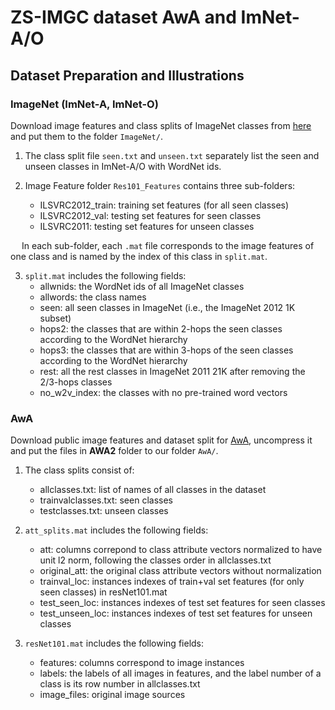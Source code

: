 # ZS-IMGC dataset AwA and ImNet-A/O

## Dataset Preparation and Illustrations


### ImageNet (ImNet-A, ImNet-O)
Download image features and class splits of ImageNet classes from [here](https://drive.google.com/drive/folders/1An6nLXRRvlKSCbJoKKlqTNDvgN7PyvvW) and put them to the folder `ImageNet/`.

1. The class split file `seen.txt` and `unseen.txt` separately list the seen and unseen classes in ImNet-A/O with WordNet ids.

2. Image Feature folder `Res101_Features` contains three sub-folders:
    - ILSVRC2012_train: training set features (for all seen classes)
    - ILSVRC2012_val: testing set features for seen classes
    - ILSVRC2011: testing set features for unseen classes

&ensp;&ensp; In each sub-folder, each `.mat` file corresponds to the image features of one class and is named by the index of this class in `split.mat`.

3. `split.mat` includes the following fields:
    - allwnids: the WordNet ids of all ImageNet classes
    - allwords: the class names
    - seen: all seen classes in ImageNet (i.e., the ImageNet 2012 1K subset)
    - hops2: the classes that are within 2-hops  the seen classes according to the WordNet hierarchy
    - hops3: the classes that are within 3-hops of the seen classes according to the WordNet hierarchy
    - rest: all the rest classes in ImageNet 2011 21K after removing the 2/3-hops classes
    - no_w2v_index: the classes with no pre-trained word vectors

### AwA
Download public image features and dataset split for [AwA](http://datasets.d2.mpi-inf.mpg.de/xian/xlsa17.zip), uncompress it and put the files in **AWA2** folder to our folder `AwA/`.

1. The class splits consist of:
    - allclasses.txt: list of names of all classes in the dataset
    - trainvalclasses.txt: seen classes
    - testclasses.txt: unseen classes


2. `att_splits.mat` includes the following fields:
    - att: columns correpond to class attribute vectors normalized to have unit l2 norm, following the classes order in allclasses.txt
    - original_att: the original class attribute vectors without normalization
    - trainval_loc: instances indexes of train+val set features (for only seen classes) in resNet101.mat
    - test_seen_loc: instances indexes of test set features for seen classes
    - test_unseen_loc: instances indexes of test set features for unseen classes


3. `resNet101.mat` includes the following fields:
    - features: columns correspond to image instances
    - labels: the labels of all images in features, and the label number of a class is its row number in allclasses.txt
    - image_files: original image sources






